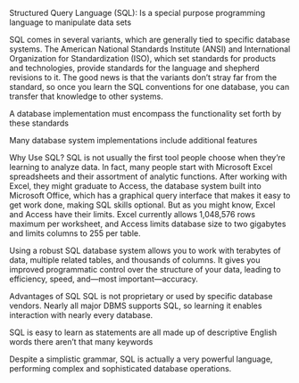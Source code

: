 Structured Query Language (SQL): Is a special purpose programming language to manipulate data sets


SQL comes in several variants, which are generally tied to specific database systems. The American National Standards Institute (ANSI) and International Organization for Standardization (ISO), which set standards for products and technologies, provide standards for the language and shepherd revisions to it. The good news is that the variants don’t stray far from the standard, so once you learn the SQL conventions for one database, you can transfer that knowledge to other systems.

A database implementation must encompass the functionality set forth by these standards

Many database system implementations include additional features


Why Use SQL?
SQL is not usually the first tool people choose when they’re learning to analyze data. In fact, many people start with Microsoft Excel spreadsheets and their assortment of analytic functions. After working with Excel, they might graduate to Access, the database system built into Microsoft Office, which has a graphical query interface that makes it easy to get work done, making SQL skills optional. But as you might know, Excel and Access have their limits. Excel currently allows 1,048,576 rows maximum per worksheet, and Access limits database size to two gigabytes and limits columns to 255 per table.

Using a robust SQL database system allows you to work with terabytes of data, multiple related tables, and thousands of columns. It gives you improved programmatic control over the structure of your data, leading to efficiency, speed, and—most important—accuracy.



Advantages of SQL
SQL is not proprietary or used by specific database vendors.
Nearly all major DBMS supports SQL, so learning it enables interaction with nearly every database.

SQL is easy to learn as statements are all made up of descriptive English words
there aren’t that many keywords

Despite a simplistic grammar, SQL is actually a very powerful language, performing complex and sophisticated database operations.

